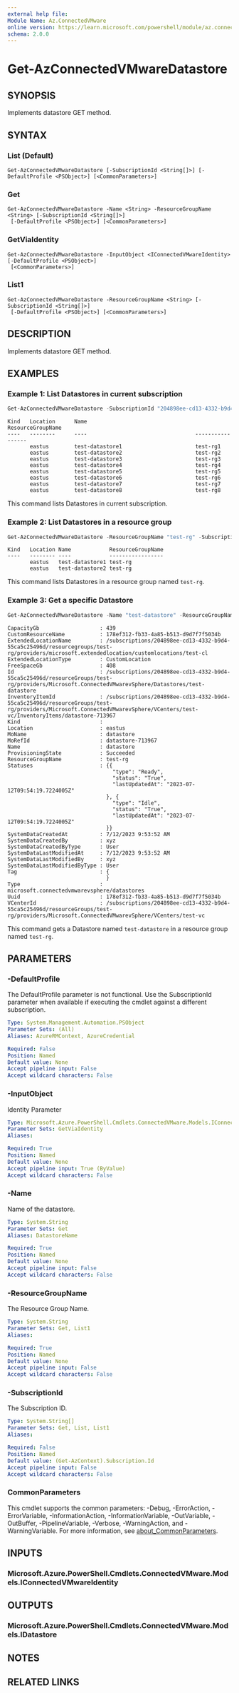 ```yaml
---
external help file:
Module Name: Az.ConnectedVMware
online version: https://learn.microsoft.com/powershell/module/az.connectedvmware/get-azconnectedvmwaredatastore
schema: 2.0.0
---
```


# Get-AzConnectedVMwareDatastore

## SYNOPSIS
Implements datastore GET method.

## SYNTAX

### List (Default)
```
Get-AzConnectedVMwareDatastore [-SubscriptionId <String[]>] [-DefaultProfile <PSObject>] [<CommonParameters>]
```

### Get
```
Get-AzConnectedVMwareDatastore -Name <String> -ResourceGroupName <String> [-SubscriptionId <String[]>]
 [-DefaultProfile <PSObject>] [<CommonParameters>]
```

### GetViaIdentity
```
Get-AzConnectedVMwareDatastore -InputObject <IConnectedVMwareIdentity> [-DefaultProfile <PSObject>]
 [<CommonParameters>]
```

### List1
```
Get-AzConnectedVMwareDatastore -ResourceGroupName <String> [-SubscriptionId <String[]>]
 [-DefaultProfile <PSObject>] [<CommonParameters>]
```

## DESCRIPTION
Implements datastore GET method.

## EXAMPLES

### Example 1: List Datastores in current subscription
```powershell
Get-AzConnectedVMwareDatastore -SubscriptionId "204898ee-cd13-4332-b9d4-55ca5c25496d"
```

```output
Kind   Location      Name                                  ResourceGroupName
----   --------      ----                                  -----------------
       eastus        test-datastore1                       test-rg1
       eastus        test-datastore2                       test-rg2
       eastus        test-datastore3                       test-rg3
       eastus        test-datastore4                       test-rg4
       eastus        test-datastore5                       test-rg5
       eastus        test-datastore6                       test-rg6
       eastus        test-datastore7                       test-rg7
       eastus        test-datastore8                       test-rg8
```

This command lists Datastores in current subscription.

### Example 2: List Datastores in a resource group
```powershell
Get-AzConnectedVMwareDatastore -ResourceGroupName "test-rg" -SubscriptionId "204898ee-cd13-4332-b9d4-55ca5c25496d"
```

```output
Kind   Location Name            ResourceGroupName
----   -------- ----            -----------------
       eastus   test-datastore1 test-rg
       eastus   test-datastore2 test-rg
```

This command lists Datastores in a resource group named `test-rg`.

### Example 3: Get a specific Datastore
```powershell
Get-AzConnectedVMwareDatastore -Name "test-datastore" -ResourceGroupName "test-rg" -SubscriptionId "204898ee-cd13-4332-b9d4-55ca5c25496d"
```

```output
CapacityGb                   : 439
CustomResourceName           : 178ef312-fb33-4a85-b513-d9d7f7f5034b
ExtendedLocationName         : /subscriptions/204898ee-cd13-4332-b9d4-55ca5c25496d/resourcegroups/test-rg/providers/microsoft.extendedlocation/customlocations/test-cl
ExtendedLocationType         : CustomLocation
FreeSpaceGb                  : 408
Id                           : /subscriptions/204898ee-cd13-4332-b9d4-55ca5c25496d/resourceGroups/test-rg/providers/Microsoft.ConnectedVMwarevSphere/Datastores/test-datastore
InventoryItemId              : /subscriptions/204898ee-cd13-4332-b9d4-55ca5c25496d/resourceGroups/test-rg/providers/Microsoft.ConnectedVMwarevSphere/VCenters/test-vc/InventoryItems/datastore-713967
Kind                         :
Location                     : eastus
MoName                       : datastore
MoRefId                      : datastore-713967
Name                         : datastore
ProvisioningState            : Succeeded
ResourceGroupName            : test-rg
Statuses                     : {{
                                 "type": "Ready",
                                 "status": "True",
                                 "lastUpdatedAt": "2023-07-12T09:54:19.7224005Z"
                               }, {
                                 "type": "Idle",
                                 "status": "True",
                                 "lastUpdatedAt": "2023-07-12T09:54:19.7224005Z"
                               }}
SystemDataCreatedAt          : 7/12/2023 9:53:52 AM
SystemDataCreatedBy          : xyz
SystemDataCreatedByType      : User
SystemDataLastModifiedAt     : 7/12/2023 9:53:52 AM
SystemDataLastModifiedBy     : xyz
SystemDataLastModifiedByType : User
Tag                          : {
                               }
Type                         : microsoft.connectedvmwarevsphere/datastores
Uuid                         : 178ef312-fb33-4a85-b513-d9d7f7f5034b
VCenterId                    : /subscriptions/204898ee-cd13-4332-b9d4-55ca5c25496d/resourceGroups/test-rg/providers/Microsoft.ConnectedVMwarevSphere/VCenters/test-vc
```

This command gets a Datastore named `test-datastore` in a resource group named `test-rg`.

## PARAMETERS

### -DefaultProfile
The DefaultProfile parameter is not functional.
Use the SubscriptionId parameter when available if executing the cmdlet against a different subscription.

```yaml
Type: System.Management.Automation.PSObject
Parameter Sets: (All)
Aliases: AzureRMContext, AzureCredential

Required: False
Position: Named
Default value: None
Accept pipeline input: False
Accept wildcard characters: False
```

### -InputObject
Identity Parameter

```yaml
Type: Microsoft.Azure.PowerShell.Cmdlets.ConnectedVMware.Models.IConnectedVMwareIdentity
Parameter Sets: GetViaIdentity
Aliases:

Required: True
Position: Named
Default value: None
Accept pipeline input: True (ByValue)
Accept wildcard characters: False
```

### -Name
Name of the datastore.

```yaml
Type: System.String
Parameter Sets: Get
Aliases: DatastoreName

Required: True
Position: Named
Default value: None
Accept pipeline input: False
Accept wildcard characters: False
```

### -ResourceGroupName
The Resource Group Name.

```yaml
Type: System.String
Parameter Sets: Get, List1
Aliases:

Required: True
Position: Named
Default value: None
Accept pipeline input: False
Accept wildcard characters: False
```

### -SubscriptionId
The Subscription ID.

```yaml
Type: System.String[]
Parameter Sets: Get, List, List1
Aliases:

Required: False
Position: Named
Default value: (Get-AzContext).Subscription.Id
Accept pipeline input: False
Accept wildcard characters: False
```

### CommonParameters
This cmdlet supports the common parameters: -Debug, -ErrorAction, -ErrorVariable, -InformationAction, -InformationVariable, -OutVariable, -OutBuffer, -PipelineVariable, -Verbose, -WarningAction, and -WarningVariable. For more information, see [about_CommonParameters](http://go.microsoft.com/fwlink/?LinkID=113216).

## INPUTS

### Microsoft.Azure.PowerShell.Cmdlets.ConnectedVMware.Models.IConnectedVMwareIdentity

## OUTPUTS

### Microsoft.Azure.PowerShell.Cmdlets.ConnectedVMware.Models.IDatastore

## NOTES

## RELATED LINKS

